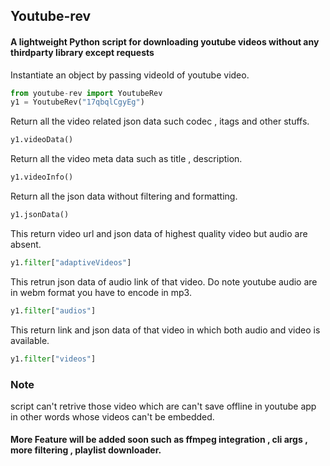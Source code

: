 ## Youtube-rev

#### A lightweight Python script for downloading youtube videos without any thirdparty library except requests

Instantiate an object by passing videoId of youtube video.

```python
from youtube-rev import YoutubeRev
y1 = YoutubeRev("17qbqlCgyEg")
```

Return all the video related json data such codec , itags and other stuffs.

```python 
y1.videoData()
```

Return all the video meta data such as title , description.

```python 
y1.videoInfo() 
````

Return all the json data without filtering and formatting.
```python
y1.jsonData()
```

This return video url and json data of highest quality video but audio are absent.

```python
y1.filter["adaptiveVideos"]
```

This retrun json data of audio link of that video. Do note youtube audio are in webm format you have to encode in mp3.

```python
y1.filter["audios"]
```
This return link and json data of that video in which both audio and video is available.

```python
y1.filter["videos"]
```

### Note

script can't retrive those video which are can't save offline in youtube app 
in other words whose videos can't be embedded.

#### More Feature will be added soon such as ffmpeg integration , cli args , more filtering , playlist downloader.

